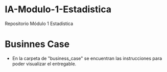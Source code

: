 # IA-Modulo-1-Estadistica
Repositorio Módulo 1 Estadística


# Businnes Case

* En la carpeta de "business_case" se encuentran las instrucciones para poder visualizar el entregable.
